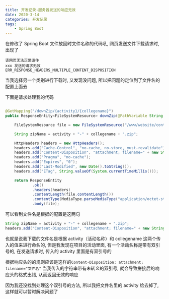 ```yaml
---
title: 开发记录-服务器发送的响应无效
date: 2020-3-14
categories: 开发记录
tags:
    - Spring Boot
---
```


在修改了 Spring Boot 文件放回时文件名称的代码吼, 网页发送文件下载请求时, 出现了

```Text
该网页无法正常运作
xxx 发送的请求无效
ERR_RESPONSE_HEADERS_MULTIPLE_CONTENT_DISPOSITION
```

当我选择另一个类别进行下载时, 又发现没问题, 所以把问题的定位到了文件名的配置上面去
<!--more-->
下面是请求处理我的代码

```Java

@GetMapping("/downZip/{activity}/{collegename}")
public ResponseEntity<FileSystemResource> downZip(@PathVariable String activity, @PathVariable String collegename) throws IOException {

    FileSystemResource file = new FileSystemResource("/www/website/contribute/static/" + activity + "/" + collegename + ".zip");

    String zipName = activity + "-" + collegename + ".zip";

    HttpHeaders headers = new HttpHeaders();
    headers.add("Cache-Control", "no-cache, no-store, must-revalidate");
    headers.add("Content-Disposition", "attachment; filename=" + new String(zipName.getBytes(StandardCharsets.UTF_8), StandardCharsets.ISO_8859_1));
    headers.add("Pragma", "no-cache");
    headers.add("Expires", "0");
    headers.add("Last-Modified", new Date().toString());
    headers.add("ETag", String.valueOf(System.currentTimeMillis()));

    return ResponseEntity
            .ok()
            .headers(headers)
            .contentLength(file.contentLength())
            .contentType(MediaType.parseMediaType("application/octet-stream"))
            .body(file);
```

可以看到文件名是根据的配置是这两句

```Java
String zipName = activity + "-" + collegename + ".zip";
headers.add("Content-Disposition", "attachment; filename=" + new String(zipName.getBytes(StandardCharsets.UTF_8), StandardCharsets.ISO_8859_1));
```

也就是说我下载的文件名是根据 activity（活动名称）和 collegename 这两个传入的值来进行命名的, 但是我发现在项目的活动里面, 有一个活动名称是带有双引号的, 在发送请求时, 传入的 activity 里面是有双引号的

根据响应头的的规则应该是这样的`Content-Disposition: attachment; filename="文件名"`
当我传入的字符串带有未转义的双引号, 就会导致拼接后的响应头的格式出错, 从而返回无效的响应

因为我还没找到处理这个双引号的方法, 所以我把文件名里的 activity 给去掉了, 这样就可以暂时解决问题了
